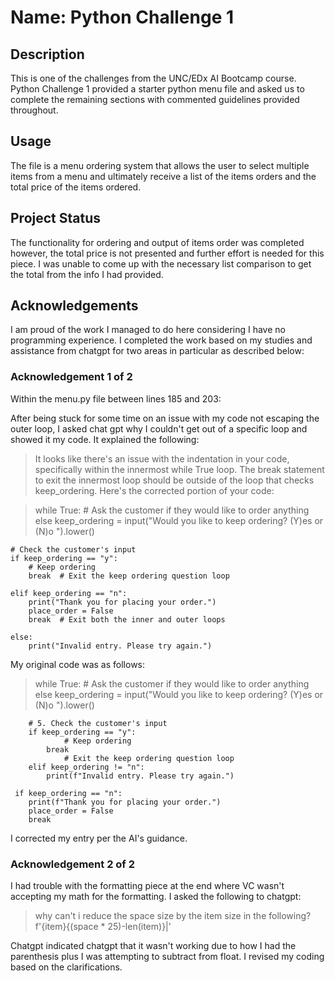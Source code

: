 # Name: Python Challenge 1

## Description

This is one of the challenges from the UNC/EDx AI Bootcamp course. Python Challenge 1 provided a starter python menu file and asked us to complete the remaining sections with commented guidelines provided throughout. 

## Usage

The file is a menu ordering system that allows the user to select multiple items from a menu and ultimately receive a list of the items orders and the total price of the items ordered.

## Project Status

The functionality for ordering and output of items order was completed however, the total price is not presented and further effort is needed for this piece. I was unable to come up with the necessary list comparison to get the total from the info I had provided. 

## Acknowledgements

I am proud of the work I managed to do here considering I have no programming experience. I completed the work based on my studies and assistance from chatgpt for two areas in particular as described below:


### Acknowledgement 1 of 2
Within the menu.py file between lines 185 and 203:

After being stuck for some time on an issue with my code not escaping the outer loop, I asked chat gpt why I couldn't get out of a specific loop and showed it my code. It explained the following:

> It looks like there's an issue with the indentation in your code, specifically within the innermost while True loop. The break statement to exit the innermost loop should be outside of the loop that checks keep_ordering. Here's the corrected portion of your code:


> while True:
    # Ask the customer if they would like to order anything else
    keep_ordering = input("Would you like to keep ordering? (Y)es or (N)o ").lower()

    # Check the customer's input
    if keep_ordering == "y":
        # Keep ordering
        break  # Exit the keep ordering question loop

    elif keep_ordering == "n":
        print("Thank you for placing your order.")
        place_order = False
        break  # Exit both the inner and outer loops

    else:
        print("Invalid entry. Please try again.")

My original code was as follows:

   > while True:
       # Ask the customer if they would like to order anything else
        keep_ordering = input("Would you like to keep ordering? (Y)es or (N)o ").lower()

        # 5. Check the customer's input
        if keep_ordering == "y":
                # Keep ordering
            break
                # Exit the keep ordering question loop
        elif keep_ordering != "n":
            print(f"Invalid entry. Please try again.")

     if keep_ordering == "n":
        print(f"Thank you for placing your order.")
        place_order = False
        break

I corrected my entry per the AI's guidance.


### Acknowledgement 2 of 2

I had trouble with the formatting piece at the end where VC wasn't accepting my math for the formatting. I asked the following to chatgpt:

> why can't i reduce the space size by the item size in the following?
f'{item}{(space * 25)-len(item)}|'

Chatgpt indicated chatgpt that it wasn't working due to how I had the parenthesis plus I was attempting to subtract from float. I revised my coding based on the clarifications.